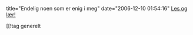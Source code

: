 title="Endelig noen som er enig i meg"
date="2006-12-10 01:54:16"
<a href="http://www.aperitif.no/?id=99358">Les og lær!</a>

[[!tag  generelt
